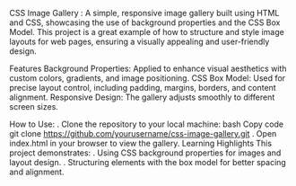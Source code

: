 CSS Image Gallery :
A simple, responsive image gallery built using HTML and CSS, showcasing the use of background properties and the CSS Box Model. This project is a great example of how to structure and style image layouts for web pages, ensuring a visually appealing and user-friendly design.

Features
Background Properties: Applied to enhance visual aesthetics with custom colors, gradients, and image positioning.
CSS Box Model: Used for precise layout control, including padding, margins, borders, and content alignment.
Responsive Design: The gallery adjusts smoothly to different screen sizes.

How to Use:
. Clone the repository to your local machine:
bash
Copy code
git clone https://github.com/yourusername/css-image-gallery.git
. Open index.html in your browser to view the gallery.
Learning Highlights
This project demonstrates:
. Using CSS background properties for images and layout design.
. Structuring elements with the box model for better spacing and alignment.
